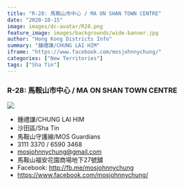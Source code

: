 ```yaml
---
title: "R-28: 馬鞍山市中心 / MA ON SHAN TOWN CENTRE"
date: "2020-10-15"
image: images/dc-avatar/R28.png
feature_image: images/backgrounds/wide-banner.jpg
author: "Hong Kong Districts Info"
summary: "鍾禮謙/CHUNG LAI HIM"
iframe: "https://www.facebook.com/mosjohnnychung/"
categories: ["New Territories"]
tags: ["Sha Tin"]
---
```


### R-28: 馬鞍山市中心 / MA ON SHAN TOWN CENTRE  
![](/images/dc-avatar/R28.png)  

 - 鍾禮謙/CHUNG LAI HIM  
 - 沙田區/Sha Tin  
 - 馬鞍山守護線/MOS Guardians  
 - 3111 3370 / 6590 3468  
 - mosjohnnychung@gmail.com  
 - 馬鞍山福安花園商場地下27號舖  
 - Facebook: http://fb.me/mosjohnnychung  
 - https://www.facebook.com/mosjohnnychung/

